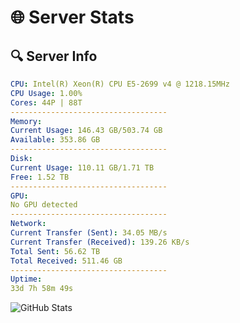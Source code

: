 # 🌐 Server Stats
## 🔍 Server Info
```yaml
CPU: Intel(R) Xeon(R) CPU E5-2699 v4 @ 1218.15MHz
CPU Usage: 1.00%
Cores: 44P | 88T
-----------------------------------
Memory:
Current Usage: 146.43 GB/503.74 GB
Available: 353.86 GB
-----------------------------------
Disk:
Current Usage: 110.11 GB/1.71 TB
Free: 1.52 TB
-----------------------------------
GPU:
No GPU detected
-----------------------------------
Network:
Current Transfer (Sent): 34.05 MB/s
Current Transfer (Received): 139.26 KB/s
Total Sent: 56.62 TB
Total Received: 511.46 GB
-----------------------------------
Uptime:
33d 7h 58m 49s
```
![GitHub Stats](https://img.shields.io/badge/Updated-2025-04-10_05:21:38-blue)